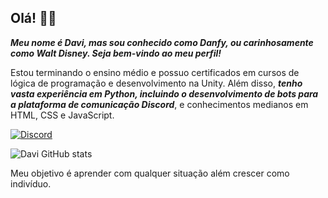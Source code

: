 ## Olá! 👋🎉

***Meu nome é **Davi**, mas sou conhecido como **Danfy**, ou carinhosamente como **Walt Disney**. Seja bem-vindo ao meu perfil!***

Estou terminando o ensino médio e possuo certificados em cursos de lógica de programação e desenvolvimento na Unity. Além disso, ***tenho vasta experiência em Python, incluindo o desenvolvimento de bots para a plataforma de comunicação Discord***, e conhecimentos medianos em HTML, CSS e JavaScript.

[ ![Discord](https://img.shields.io/badge/Discord-7289DA?style=for-the-badge&logo=discord&logoColor=white)](https://Discordapp.com/users/1032384774125396038)

![Davi GitHub stats](https://github-readme-stats.vercel.app/api?username=Davi-py&show_icons=true&theme=radical)

Meu objetivo é aprender com qualquer situação além crescer como indivíduo.


